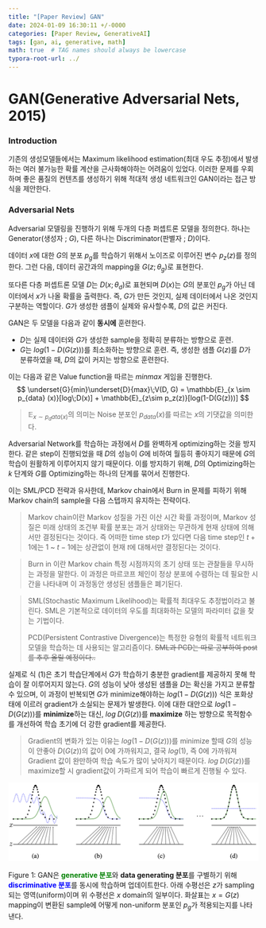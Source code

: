 ```yaml
---
title: "[Paper Review] GAN"
date: 2024-01-09 16:30:11 +/-0000
categories: [Paper Review, GenerativeAI]
tags: [gan, ai, generative, math]   
math: true  # TAG names should always be lowercase
typora-root-url: ../
---
```


# GAN(Generative Adversarial Nets, 2015)

### Introduction

기존의 생성모델들에서는 Maximum likelihood estimation(최대 우도 추정)에서 발생하는 여러 불가능한 확률 계산을 근사화해야하는 어려움이 있었다. 이러한 문제를 우회하며 좋은 품질의 컨텐츠를 생성하기 위해 적대적 생성 네트워크인 GAN이라는 접근 방식을 제안한다.



### Adversarial Nets

Adversarial 모델링을 진행하기 위해 두개의 다층 퍼셉트론 모델을 정의한다. 하나는 Generator(생성자 ; $G$), 다른 하나는 Discriminator(판별자 ; $D$)이다.

데이터 $x$에 대한 $G$의 분포 $p_g$를 학습하기 위해서 노이즈로 이루어진 변수 $p_z (z)$를 정의한다. 그런 다음, 데이터 공간과의 mapping을 $G(z;\theta_g)$로 표현한다. 

또다른 다층 퍼셉트론 모델 $D$는 $D(x;\theta_d)$로 표현되며 $D(x)$는 $G$의 분포인 $p_g$가 아닌 데이터에서 $x$가 나올 확률을 출력한다. 즉, $G$가 만든 것인지, 실제 데이터에서 나온 것인지 구분하는 역할이다. $G$가 생성한 샘플이 실제와 유사할수록, $D$의 값은 커진다.

GAN은 두 모델을 다음과 같이 **동시에** 훈련한다.

* $D$는 실제 데이터와 $G$가 생성한 sample을 정확히 분류하는 방향으로 훈련.
* $G$는 $log(1-D(G(z)))$를 최소화하는 방향으로 훈련. 즉, 생성한 샘플 $G(z)$를 $D$가 분류하였을 때, $D$의 값이 커지는 방향으로 훈련한다.

이는 다음과 같은 Value function을 따르는 $minmax$ 게임을 진행한다.
$$
\underset{G}{min}\underset{D}{max}\;V(D, G) = \mathbb{E}_{x \sim p_{data}
(x)}[log\;D(x)] + \mathbb{E}_{z\sim p_z(z)}[log(1-D(G(z)))]
$$

>  $\mathbb{E}_{x \sim p_data(x)}$의 의미는 Noise 분포인 $p_{data}(x)$를 따르는 $x$의 기댓값을 의미한다.

Adversarial Network를 학습하는 과정에서 $D$를 완벽하게 optimizing하는 것을 방지한다. 같은 step이 진행되었을 때 $D$의 성능이 $G$에 비하여 월등히 좋아지기 때문에 $G$의 학습이 원활하게 이루어지지 않기 때문이다. 이를 방지하기 위해, $D$의 Optimizing하는 $k$ 단계와 $G$를 Optimizing하는 하나의 단계를 묶어서 진행한다.

이는 SML/PCD 전략과 유사한데, Markov chain에서 Burn in 문제를 피하기 위해 Markov chain의 sample을 다음 스텝까지 유지하는 전략이다. 

> Markov chain이란 Markov 성질을 가진 이산 시간 확률 과정이며, Markov 성질은 미래 상태의 조건부 확률 분포는 과거 상태와는 무관하게 현재 상태에 의해서만 결정된다는 것이다. 즉 어떠한 time step $t$가 있다면 다음 time step인 $t+1$에는 1 ~ $t-1$에는 상관없이 현재 $t$에 대해서만 결정된다는 것이다.

> Burn in 이란 Markov chain 특정 시점까지의 초기 상태 또는 관찰들을 무시하는 과정을 말한다. 이 과정은 마르코프 체인이 정상 분포에 수렴하는 데 필요한 시간을 나타내며 이 과정동안 생성된 샘플들은 폐기된다.

> SML(Stochastic Maximum Likelihood)는 확률적 최대우도 추정법이라고 불린다. SML은 기본적으로 데이터의 우도를 최대화하는 모델의 파라미터 값을 찾는 기법이다.
>
> PCD(Persistent Contrastive Divergence)는 특정한 유형의 확률적 네트워크 모델을 학습하는 데 사용되는 알고리즘이다. ~~SML과 PCD는 따로 공부하여 post를 추후 올릴 예정이다..~~

실제로 식 (1)은 초기 학습단계에서 $G$가 학습하기 충분한 gradient를 제공하지 못해 학습이 잘 이루어지지 않는다. $G$의 성능이 낮아 생성된 샘플을 $D$는 확신을 가지고 분류할 수 있으며, 이 과정이 반복되면 $G$가 minimize해야하는 $log(1-D(G(z)))$ 식은 포화상태에 이르러 gradient가 소실되는 문제가 발생한다. 이에 대한 대안으로 $log(1-D(G(z)))$를 **minimize**하는 대신,  $log\;D(G(z))$를 **maximize** 하는 방향으로 목적함수를 개선하여 학습 초기에 더 강한 gradient를 제공한다.

> Gradient의 변화가 있는 이유는 $log(1-D(G(z)))$를 minimize 할때 $G$의 성능이 안좋아 $D(G(z))$의 값이 0에 가까워지고, 결국 $log(1)$, 즉 0에 가까워져 Gradient 값이 완만하여 학습 속도가 많이 낮아지기 때문이다. $log\;D(G(z))$를 maximize할 시 gradient값이 가파르게 되어 학습이 빠르게 진행될 수 있다.

![figure1](/assets/img/GAN/figure1.png)

Figure 1: GAN은 <span style='color:green'>**generative 분포**</span>와 **data generating 분포**를 구별하기 위해 <span style='color:blue'>**discriminative 분포**</span>를 동시에 학습하며 업데이트한다. 아래 수평선은 $z$가 sampling되는 영역(uniform)이며 위 수평선은 $x$ domain의 일부이다. 화살표는 $x = G(z)$ mapping이 변환된 sample에 어떻게 non-uniform 분포인 $p_g$가 적용되는지를 나타낸다.
